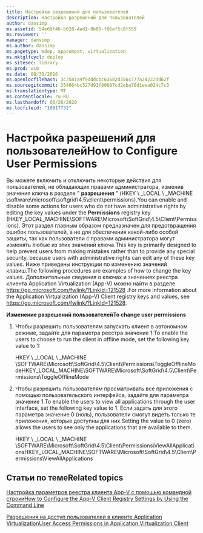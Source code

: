 ```yaml
---
title: Настройка разрешений для пользователей
description: Настройка разрешений для пользователей
author: dansimp
ms.assetid: 54e69f46-b028-4ad1-9b80-f06ef5c8f559
ms.reviewer: ''
manager: dansimp
ms.author: dansimp
ms.pagetype: mdop, appcompat, virtualization
ms.mktglfcycl: deploy
ms.sitesec: library
ms.prod: w10
ms.date: 08/30/2016
ms.openlocfilehash: 3c2581a9f9dddcbc63682d356c777a24222dd62f
ms.sourcegitcommit: 354664bc527d93f80687cd2eba70d1eea024c7c3
ms.translationtype: MT
ms.contentlocale: ru-RU
ms.lasthandoff: 06/26/2020
ms.locfileid: "10817732"
---
```

# <span data-ttu-id="4e071-103">Настройка разрешений для пользователей</span><span class="sxs-lookup"><span data-stu-id="4e071-103">How to Configure User Permissions</span></span>


<span data-ttu-id="4e071-104">Вы можете включить и отключить некоторые действия для пользователей, не обладающих правами администратора, изменив значения ключа в разделе " **разрешения** " (HKEY \ _LOCAL \ _MACHINE \\software\\microsoft\\softgrid\\4.5\\client\\permissions).</span><span class="sxs-lookup"><span data-stu-id="4e071-104">You can enable and disable some actions for users who do not have administrative rights by editing the key values under the **Permissions** registry key (HKEY\_LOCAL\_MACHINE\\SOFTWARE\\Microsoft\\SoftGrid\\4.5\\Client\\Permissions).</span></span> <span data-ttu-id="4e071-105">Этот раздел главным образом предназначен для предотвращения ошибок пользователей, а не для обеспечения какой-либо особой защиты, так как пользователи с правами администратора могут изменять любые из этих значений ключа.</span><span class="sxs-lookup"><span data-stu-id="4e071-105">This key is primarily designed to help prevent users from making mistakes rather than to provide any special security, because users with administrative rights can edit any of these key values.</span></span> <span data-ttu-id="4e071-106">Ниже приведены инструкции по изменению значений клавиш.</span><span class="sxs-lookup"><span data-stu-id="4e071-106">The following procedures are examples of how to change the key values.</span></span> <span data-ttu-id="4e071-107">Дополнительные сведения о ключах и значениях реестра клиента Application Virtualization (App-V) можно найти в разделе <https://go.microsoft.com/fwlink/?LinkId=121528> .</span><span class="sxs-lookup"><span data-stu-id="4e071-107">For more information about the Application Virtualization (App-V) Client registry keys and values, see <https://go.microsoft.com/fwlink/?LinkId=121528>.</span></span>

**<span data-ttu-id="4e071-108">Изменение разрешений пользователей</span><span class="sxs-lookup"><span data-stu-id="4e071-108">To change user permissions</span></span>**

1.  <span data-ttu-id="4e071-109">Чтобы разрешить пользователям запускать клиент в автономном режиме, задайте для параметра реестра значение 1:</span><span class="sxs-lookup"><span data-stu-id="4e071-109">To enable the users to choose to run the client in offline mode, set the following key value to 1:</span></span>

    <span data-ttu-id="4e071-110">HKEY \ _LOCAL \ _MACHINE \\SOFTWARE\\Microsoft\\SoftGrid\\4.5\\Client\\Permissions\\ToggleOfflineMode</span><span class="sxs-lookup"><span data-stu-id="4e071-110">HKEY\_LOCAL\_MACHINE\\SOFTWARE\\Microsoft\\SoftGrid\\4.5\\Client\\Permissions\\ToggleOfflineMode</span></span>

2.  <span data-ttu-id="4e071-111">Чтобы разрешить пользователям просматривать все приложения с помощью пользовательского интерфейса, задайте для параметра значение 1.</span><span class="sxs-lookup"><span data-stu-id="4e071-111">To enable the users to view all applications through the user interface, set the following key value to 1.</span></span> <span data-ttu-id="4e071-112">Если задать для этого параметра значение 0 (ноль), пользователи смогут видеть только те приложения, которые доступны для них.</span><span class="sxs-lookup"><span data-stu-id="4e071-112">Setting the value to 0 (zero) allows the users to see only the applications that are available to them.</span></span>

    <span data-ttu-id="4e071-113">HKEY \ _LOCAL \ _MACHINE \\SOFTWARE\\Microsoft\\SoftGrid\\4.5\\Client\\Permissions\\ViewAllApplications</span><span class="sxs-lookup"><span data-stu-id="4e071-113">HKEY\_LOCAL\_MACHINE\\SOFTWARE\\Microsoft\\SoftGrid\\4.5\\Client\\Permissions\\ViewAllApplications</span></span>

## <span data-ttu-id="4e071-114">Статьи по теме</span><span class="sxs-lookup"><span data-stu-id="4e071-114">Related topics</span></span>


[<span data-ttu-id="4e071-115">Настройка параметров реестра клиента App-V с помощью командной строки</span><span class="sxs-lookup"><span data-stu-id="4e071-115">How to Configure the App-V Client Registry Settings by Using the Command Line</span></span>](how-to-configure-the-app-v-client-registry-settings-by-using-the-command-line.md)

[<span data-ttu-id="4e071-116">Разрешения на доступ пользователей в клиенте Application Virtualization</span><span class="sxs-lookup"><span data-stu-id="4e071-116">User Access Permissions in Application Virtualization Client</span></span>](user-access-permissions-in-application-virtualization-client.md)

 

 





